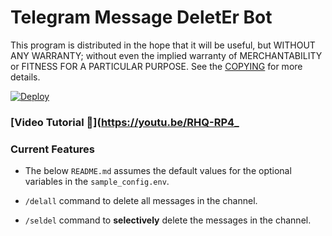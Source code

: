 # Telegram Message DeletEr Bot

This program is distributed in the hope that it will be useful, but WITHOUT ANY WARRANTY; without even the implied warranty of MERCHANTABILITY or FITNESS FOR A PARTICULAR PURPOSE. See the [COPYING](./COPYING) for more details.


[![Deploy](https://www.herokucdn.com/deploy/button.svg)](https://heroku.com/deploy?template=https://github.com/impta/DelemooN)


### [Video Tutorial 🎥](https://youtu.be/RHQ-RP4_
### Current Features
- The below `README.md` assumes the default values for the optional variables in the `sample_config.env`.


- `/delall` command to delete all messages in the channel.

- `/seldel` command to **selectively** delete the messages in the channel.
